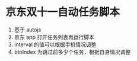 # 京东双十一自动任务脚本

1. 基于 autojs
2. 京东 app 打开任务列表再运行脚本
3. interval 的值可以根据手机情况调整
4. btnIndex 为跳过前多少个任务，根据自身情况调整
